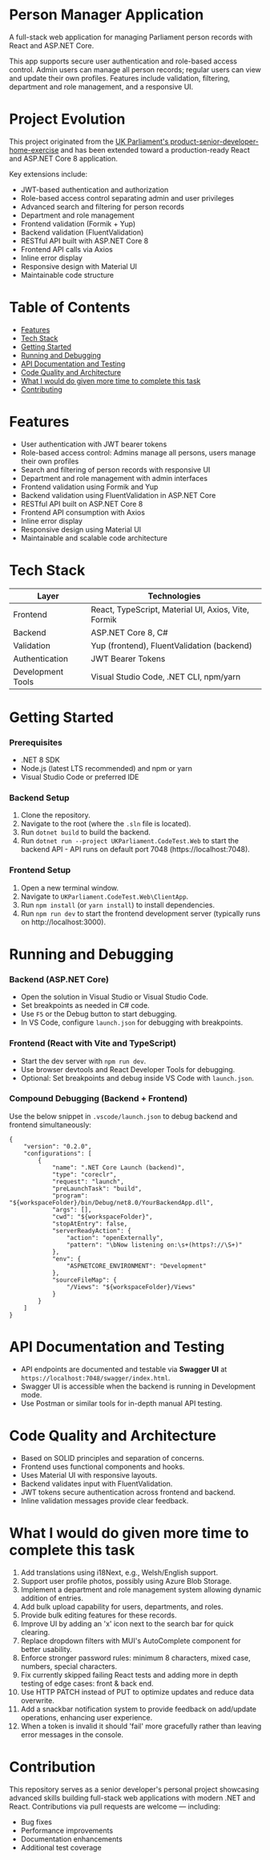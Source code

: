 # Person Manager Application

A full-stack web application for managing Parliament person records with React and ASP.NET Core.

This app supports secure user authentication and role-based access control. Admin users can manage all person records; regular users can view and update their own profiles. Features include validation, filtering, department and role management, and a responsive UI.

# Project Evolution

This project originated from the [UK Parliament's product-senior-developer-home-exercise](https://github.com/ukparliament/product-senior-developer-home-exercise) and has been extended toward a production-ready React and ASP.NET Core 8 application.

Key extensions include:

- JWT-based authentication and authorization
- Role-based access control separating admin and user privileges
- Advanced search and filtering for person records
- Department and role management
- Frontend validation (Formik + Yup)
- Backend validation (FluentValidation)
- RESTful API built with ASP.NET Core 8
- Frontend API calls via Axios
- Inline error display
- Responsive design with Material UI
- Maintainable code structure

# Table of Contents

- [Features](#features)
- [Tech Stack](#tech-stack)
- [Getting Started](#getting-started)
- [Running and Debugging](#running-and-debugging)
- [API Documentation and Testing](#api-documentation-and-testing)
- [Code Quality and Architecture](#code-quality-and-architecture)
- [What I would do given more time to complete this task](#what-i-would-do-given-more-time-to-complete-this-task)
- [Contributing](#contributing)

# Features

- User authentication with JWT bearer tokens
- Role-based access control: Admins manage all persons, users manage their own profiles
- Search and filtering of person records with responsive UI
- Department and role management with admin interfaces
- Frontend validation using Formik and Yup
- Backend validation using FluentValidation in ASP.NET Core
- RESTful API built on ASP.NET Core 8
- Frontend API consumption with Axios
- Inline error display
- Responsive design using Material UI
- Maintainable and scalable code architecture

# Tech Stack

| Layer             | Technologies                                        |
| ----------------- | --------------------------------------------------- |
| Frontend          | React, TypeScript, Material UI, Axios, Vite, Formik |
| Backend           | ASP.NET Core 8, C#                                  |
| Validation        | Yup (frontend), FluentValidation (backend)          |
| Authentication    | JWT Bearer Tokens                                   |
| Development Tools | Visual Studio Code, .NET CLI, npm/yarn              |

# Getting Started

### Prerequisites

- .NET 8 SDK
- Node.js (latest LTS recommended) and npm or yarn
- Visual Studio Code or preferred IDE

### Backend Setup

1. Clone the repository.
2. Navigate to the root (where the `.sln` file is located).
3. Run `dotnet build` to build the backend.
4. Run `dotnet run --project UKParliament.CodeTest.Web` to start the backend API - API runs on default port 7048 (https://localhost:7048).

### Frontend Setup

1. Open a new terminal window.
2. Navigate to `UKParliament.CodeTest.Web\ClientApp`.
3. Run `npm install` (or `yarn install`) to install dependencies.
4. Run `npm run dev` to start the frontend development server (typically runs on http://localhost:3000).

# Running and Debugging

### Backend (ASP.NET Core)

- Open the solution in Visual Studio or Visual Studio Code.
- Set breakpoints as needed in C# code.
- Use `F5` or the Debug button to start debugging.
- In VS Code, configure `launch.json` for debugging with breakpoints.

### Frontend (React with Vite and TypeScript)

- Start the dev server with `npm run dev`.
- Use browser devtools and React Developer Tools for debugging.
- Optional: Set breakpoints and debug inside VS Code with `launch.json`.

### Compound Debugging (Backend + Frontend)

Use the below snippet in `.vscode/launch.json` to debug backend and frontend simultaneously:

```
{
    "version": "0.2.0",
    "configurations": [
        {
            "name": ".NET Core Launch (backend)",
            "type": "coreclr",
            "request": "launch",
            "preLaunchTask": "build",
            "program": "${workspaceFolder}/bin/Debug/net8.0/YourBackendApp.dll",
            "args": [],
            "cwd": "${workspaceFolder}",
            "stopAtEntry": false,
            "serverReadyAction": {
                "action": "openExternally",
                "pattern": "\bNow listening on:\s+(https?://\S+)"
            },
            "env": {
                "ASPNETCORE_ENVIRONMENT": "Development"
            },
            "sourceFileMap": {
                "/Views": "${workspaceFolder}/Views"
            }
        }
    ]
}
```

# API Documentation and Testing

- API endpoints are documented and testable via **Swagger UI** at `https://localhost:7048/swagger/index.html`.
- Swagger UI is accessible when the backend is running in Development mode.
- Use Postman or similar tools for in-depth manual API testing.

# Code Quality and Architecture

- Based on SOLID principles and separation of concerns.
- Frontend uses functional components and hooks.
- Uses Material UI with responsive layouts.
- Backend validates input with FluentValidation.
- JWT tokens secure authentication across frontend and backend.
- Inline validation messages provide clear feedback.

# What I would do given more time to complete this task

1. Add translations using i18Next, e.g., Welsh/English support.
2. Support user profile photos, possibly using Azure Blob Storage.
3. Implement a department and role management system allowing dynamic addition of entries.
4. Add bulk upload capability for users, departments, and roles.
5. Provide bulk editing features for these records.
6. Improve UI by adding an 'x' icon next to the search bar for quick clearing.
7. Replace dropdown filters with MUI's AutoComplete component for better usability.
8. Enforce stronger password rules: minimum 8 characters, mixed case, numbers, special characters.
9. Fix currently skipped failing React tests and adding more in depth testing of edge cases: front & back end.
10. Use HTTP PATCH instead of PUT to optimize updates and reduce data overwrite.
11. Add a snackbar notification system to provide feedback on add/update operations, enhancing user experience.
12. When a token is invalid it should 'fail' more gracefully rather than leaving error messages in the console.

# Contribution

This repository serves as a senior developer's personal project showcasing advanced skills building full-stack web applications with modern .NET and React. Contributions via pull requests are welcome — including:

- Bug fixes
- Performance improvements
- Documentation enhancements
- Additional test coverage
